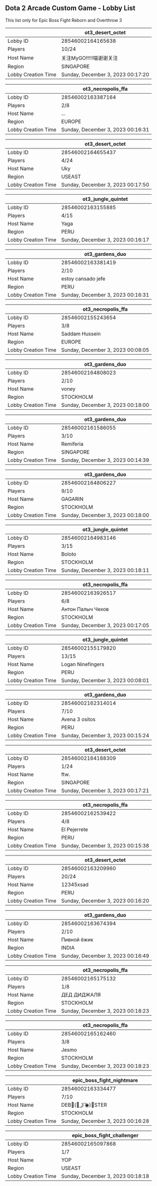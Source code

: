 ## Dota 2 Arcade Custom Game - Lobby List

This list only for Epic Boss Fight Reborn and Overthrow 3

|  | ot3_desert_octet |
| ------ | ------ |
| Lobby ID | 28546002164165638 |
| Players | 10/24 |
| Host Name | 关注MyGO!!!!!喵谢谢关注 |
| Region | SINGAPORE |
| Lobby Creation Time | Sunday, December 3, 2023 00:17:20 |


|  | ot3_necropolis_ffa |
| ------ | ------ |
| Lobby ID | 28546002163387164 |
| Players | 2/8 |
| Host Name | ... |
| Region | EUROPE |
| Lobby Creation Time | Sunday, December 3, 2023 00:16:31 |


|  | ot3_desert_octet |
| ------ | ------ |
| Lobby ID | 28546002164655437 |
| Players | 4/24 |
| Host Name | Uky |
| Region | USEAST |
| Lobby Creation Time | Sunday, December 3, 2023 00:17:50 |


|  | ot3_jungle_quintet |
| ------ | ------ |
| Lobby ID | 28546002163155885 |
| Players | 4/15 |
| Host Name | Yaga |
| Region | PERU |
| Lobby Creation Time | Sunday, December 3, 2023 00:16:17 |


|  | ot3_gardens_duo |
| ------ | ------ |
| Lobby ID | 28546002163381419 |
| Players | 2/10 |
| Host Name | estoy  cansado jefe |
| Region | PERU |
| Lobby Creation Time | Sunday, December 3, 2023 00:16:31 |


|  | ot3_necropolis_ffa |
| ------ | ------ |
| Lobby ID | 28546002155243654 |
| Players | 3/8 |
| Host Name | Saddam Hussein |
| Region | EUROPE |
| Lobby Creation Time | Sunday, December 3, 2023 00:08:05 |


|  | ot3_gardens_duo |
| ------ | ------ |
| Lobby ID | 28546002164808023 |
| Players | 2/10 |
| Host Name | voney |
| Region | STOCKHOLM |
| Lobby Creation Time | Sunday, December 3, 2023 00:18:00 |


|  | ot3_gardens_duo |
| ------ | ------ |
| Lobby ID | 28546002161586055 |
| Players | 3/10 |
| Host Name | Remiferia |
| Region | SINGAPORE |
| Lobby Creation Time | Sunday, December 3, 2023 00:14:39 |


|  | ot3_gardens_duo |
| ------ | ------ |
| Lobby ID | 28546002164806227 |
| Players | 9/10 |
| Host Name | GAGARIN |
| Region | STOCKHOLM |
| Lobby Creation Time | Sunday, December 3, 2023 00:18:00 |


|  | ot3_jungle_quintet |
| ------ | ------ |
| Lobby ID | 28546002164983146 |
| Players | 3/15 |
| Host Name | Boloto |
| Region | STOCKHOLM |
| Lobby Creation Time | Sunday, December 3, 2023 00:18:11 |


|  | ot3_necropolis_ffa |
| ------ | ------ |
| Lobby ID | 28546002163926517 |
| Players | 6/8 |
| Host Name | Антон Палыч Чехов |
| Region | STOCKHOLM |
| Lobby Creation Time | Sunday, December 3, 2023 00:17:05 |


|  | ot3_jungle_quintet |
| ------ | ------ |
| Lobby ID | 28546002155179820 |
| Players | 13/15 |
| Host Name | Logan Ninefingers |
| Region | PERU |
| Lobby Creation Time | Sunday, December 3, 2023 00:08:01 |


|  | ot3_gardens_duo |
| ------ | ------ |
| Lobby ID | 28546002162314014 |
| Players | 7/10 |
| Host Name | Avena 3 ositos |
| Region | PERU |
| Lobby Creation Time | Sunday, December 3, 2023 00:15:24 |


|  | ot3_desert_octet |
| ------ | ------ |
| Lobby ID | 28546002164188309 |
| Players | 1/24 |
| Host Name | ftw. |
| Region | SINGAPORE |
| Lobby Creation Time | Sunday, December 3, 2023 00:17:21 |


|  | ot3_necropolis_ffa |
| ------ | ------ |
| Lobby ID | 28546002162539422 |
| Players | 4/8 |
| Host Name | El Pejerrete |
| Region | PERU |
| Lobby Creation Time | Sunday, December 3, 2023 00:15:38 |


|  | ot3_desert_octet |
| ------ | ------ |
| Lobby ID | 28546002163209960 |
| Players | 20/24 |
| Host Name | 12345xsad |
| Region | PERU |
| Lobby Creation Time | Sunday, December 3, 2023 00:16:20 |


|  | ot3_gardens_duo |
| ------ | ------ |
| Lobby ID | 28546002163674394 |
| Players | 2/10 |
| Host Name | Пивной ёжик |
| Region | INDIA |
| Lobby Creation Time | Sunday, December 3, 2023 00:16:49 |


|  | ot3_necropolis_ffa |
| ------ | ------ |
| Lobby ID | 28546002165175132 |
| Players | 1/8 |
| Host Name | ДЕД ДИДЖАЛЯ |
| Region | STOCKHOLM |
| Lobby Creation Time | Sunday, December 3, 2023 00:18:23 |


|  | ot3_necropolis_ffa |
| ------ | ------ |
| Lobby ID | 28546002165162460 |
| Players | 3/8 |
| Host Name | Jesmo |
| Region | STOCKHOLM |
| Lobby Creation Time | Sunday, December 3, 2023 00:18:23 |


|  | epic_boss_fight_nightmare |
| ------ | ------ |
| Lobby ID | 28546002163334477 |
| Players | 7/10 |
| Host Name | DEB(◉ ͜ʖ ͡◉)STER |
| Region | STOCKHOLM |
| Lobby Creation Time | Sunday, December 3, 2023 00:16:28 |


|  | epic_boss_fight_challenger |
| ------ | ------ |
| Lobby ID | 28546002165097868 |
| Players | 1/7 |
| Host Name | YOP |
| Region | USEAST |
| Lobby Creation Time | Sunday, December 3, 2023 00:18:18 |



